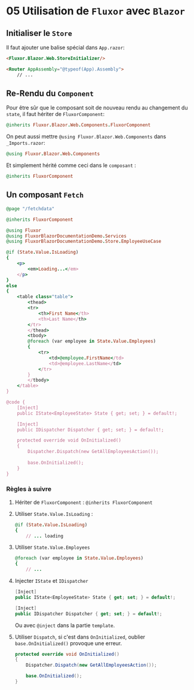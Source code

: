 # 05 Utilisation de `Fluxor` avec `Blazor`

## Initialiser le `Store`

Il faut ajouter une balise spécial dans `App.razor`:

```html
<Fluxor.Blazor.Web.StoreInitializer/>

<Router AppAssembly="@typeof(App).Assembly">
    // ...
```



## Re-Rendu du `Component`

Pour être sûr que le composant soit de nouveau rendu au changement du `state`, il faut hériter de `FluxorComponent`:

```ruby
@inherits Fluxor.Blazor.Web.Components.FluxorComponent
```

On peut aussi mettre `@using Fluxor.Blazor.Web.Components` dans `_Imports.razor`:

```ruby
@using Fluxor.Blazor.Web.Components
```

Et simplement hérité comme ceci dans le `composant` :

```ruby
@inherits FluxorComponent
```



## Un composant `Fetch`

```ruby
@page "/fetchdata"

@inherits FluxorComponent

@using Fluxor
@using FluxorBlazorDocumentationDemo.Services
@using FluxorBlazorDocumentationDemo.Store.EmployeeUseCase

@if (State.Value.IsLoading)
{
    <p>
        <em>Loading...</em>
    </p>
}
else
{
    <table class="table">
        <thead>
        <tr>
            <th>First Name</th>
            <th>Last Name</th>
        </tr>
        </thead>
        <tbody>
        @foreach (var employee in State.Value.Employees)
        {
            <tr>
                <td>@employee.FirstName</td>
                <td>@employee.LastName</td>
            </tr>
        }
        </tbody>
    </table>
}

@code {
    [Inject]
    public IState<EmployeeState> State { get; set; } = default!;

    [Inject]
    public IDispatcher Dispatcher { get; set; } = default!;

    protected override void OnInitialized()
    {
        Dispatcher.Dispatch(new GetAllEmployeesAction());
        
        base.OnInitialized();
    }
}
```

### Règles à suivre

1. Hériter de `FluxorComponent` :  `@inherits FluxorComponent`

2. Utiliser `State.Value.IsLoading` :
   ```ruby
   @if (State.Value.IsLoading)
   {
       // ... loading
   ```

3. Utiliser `State.Value.Employees`
   ```ruby
   @foreach (var employee in State.Value.Employees)
   {
       // ...
   ```

4. Injecter `IState` et `IDispatcher`
   ```cs
   [Inject]
   public IState<EmployeeState> State { get; set; } = default!;
   
   [Inject]
   public IDispatcher Dispatcher { get; set; } = default!;
   ```

   Ou avec `@inject` dans la partie `template`.

5. Utiliser `Dispatch`, si c'est dans `OnInitialized`, oublier `base.OnInitialized()` provoque une erreur.
   ```cs
   protected override void OnInitialized()
   {
       Dispatcher.Dispatch(new GetAllEmployeesAction());
   
       base.OnInitialized();
   }
   ```

   



